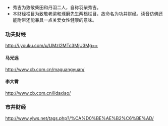 - 秀吉为致敬柴田和丹羽二人，自称羽柴秀吉。
- 本财经栏目为致敬老梁和琢磨先生两档栏目，故命名为功井财经。读音仿佛还能附带还能兼具一点关爱女性健康的意味。
### 功夫财经
http://i.youku.com/u/UMzI2MTc3MjU3Mg==
#### 马光远
http://www.cb.com.cn/maguangyuan/
#### 李大霄
http://www.cb.com.cn/lidaxiao/
### 市井财经
http://www.ylws.net/tags.php?/%CA%D0%BE%AE%B2%C6%BE%AD/